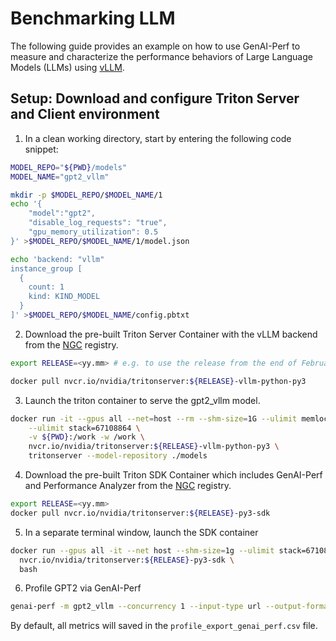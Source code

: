 <!--
Copyright (c) 2024, NVIDIA CORPORATION & AFFILIATES. All rights reserved.

Redistribution and use in source and binary forms, with or without
modification, are permitted provided that the following conditions
are met:
 * Redistributions of source code must retain the above copyright
   notice, this list of conditions and the following disclaimer.
 * Redistributions in binary form must reproduce the above copyright
   notice, this list of conditions and the following disclaimer in the
   documentation and/or other materials provided with the distribution.
 * Neither the name of NVIDIA CORPORATION nor the names of its
   contributors may be used to endorse or promote products derived
   from this software without specific prior written permission.

THIS SOFTWARE IS PROVIDED BY THE COPYRIGHT HOLDERS ``AS IS'' AND ANY
EXPRESS OR IMPLIED WARRANTIES, INCLUDING, BUT NOT LIMITED TO, THE
IMPLIED WARRANTIES OF MERCHANTABILITY AND FITNESS FOR A PARTICULAR
PURPOSE ARE DISCLAIMED.  IN NO EVENT SHALL THE COPYRIGHT OWNER OR
CONTRIBUTORS BE LIABLE FOR ANY DIRECT, INDIRECT, INCIDENTAL, SPECIAL,
EXEMPLARY, OR CONSEQUENTIAL DAMAGES (INCLUDING, BUT NOT LIMITED TO,
PROCUREMENT OF SUBSTITUTE GOODS OR SERVICES; LOSS OF USE, DATA, OR
PROFITS; OR BUSINESS INTERRUPTION) HOWEVER CAUSED AND ON ANY THEORY
OF LIABILITY, WHETHER IN CONTRACT, STRICT LIABILITY, OR TORT
(INCLUDING NEGLIGENCE OR OTHERWISE) ARISING IN ANY WAY OUT OF THE USE
OF THIS SOFTWARE, EVEN IF ADVISED OF THE POSSIBILITY OF SUCH DAMAGE.
-->

# Benchmarking LLM

The following guide provides an example on how to use GenAI-Perf
to measure and characterize the performance behaviors of Large Language Models
(LLMs) using [vLLM](https://github.com/vllm-project/vllm).

## Setup: Download and configure Triton Server and Client environment

1. In a clean working directory, start by entering the following code snippet:

```bash
MODEL_REPO="${PWD}/models"
MODEL_NAME="gpt2_vllm"

mkdir -p $MODEL_REPO/$MODEL_NAME/1
echo '{
    "model":"gpt2",
    "disable_log_requests": "true",
    "gpu_memory_utilization": 0.5
}' >$MODEL_REPO/$MODEL_NAME/1/model.json

echo 'backend: "vllm"
instance_group [
  {
    count: 1
    kind: KIND_MODEL
  }
]' >$MODEL_REPO/$MODEL_NAME/config.pbtxt
```

2. Download the pre-built Triton Server Container with the vLLM backend from the
[NGC](https://catalog.ngc.nvidia.com/orgs/nvidia/containers/tritonserver)
registry.

```bash
export RELEASE=<yy.mm> # e.g. to use the release from the end of February of 2024, do `export RELEASE=24.02`

docker pull nvcr.io/nvidia/tritonserver:${RELEASE}-vllm-python-py3
```

3. Launch the triton container to serve the gpt2_vllm model.

```bash
docker run -it --gpus all --net=host --rm --shm-size=1G --ulimit memlock=-1 \
    --ulimit stack=67108864 \
    -v ${PWD}:/work -w /work \
    nvcr.io/nvidia/tritonserver:${RELEASE}-vllm-python-py3 \
    tritonserver --model-repository ./models
```

4. Download the pre-built Triton SDK Container which includes
GenAI-Perf and Performance Analyzer from the
[NGC](https://catalog.ngc.nvidia.com/orgs/nvidia/containers/tritonserver)
registry.

```bash
export RELEASE=<yy.mm>
docker pull nvcr.io/nvidia/tritonserver:${RELEASE}-py3-sdk
```

5. In a separate terminal window, launch the SDK container

```bash
docker run --gpus all -it --net host --shm-size=1g --ulimit stack=67108864 \
  nvcr.io/nvidia/tritonserver:${RELEASE}-py3-sdk \
  bash
```

6. Profile GPT2 via GenAI-Perf

```bash
genai-perf -m gpt2_vllm --concurrency 1 --input-type url --output-format vllm -u localhost:8001 --streaming
```

By default, all metrics will saved in the `profile_export_genai_perf.csv` file.